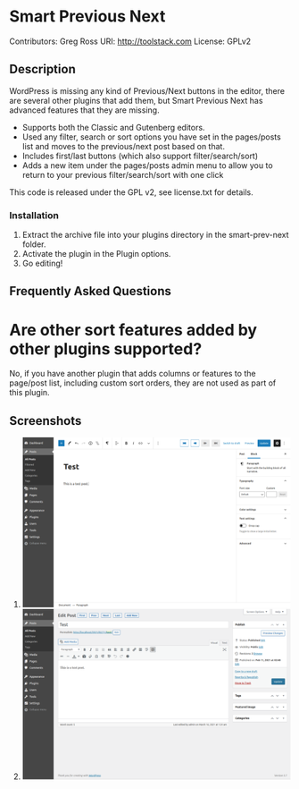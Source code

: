 # Smart Previous Next

Contributors: Greg Ross
URI: http://toolstack.com
License: GPLv2

## Description ##

WordPress is missing any kind of Previous/Next buttons in the editor, there are several other plugins that add them, but Smart Previous Next has advanced features that they are missing.

- Supports both the Classic and Gutenberg editors.
- Used any filter, search or sort options you have set in the pages/posts list and moves to the previous/next post based on that.
- Includes first/last buttons (which also support filter/search/sort)
- Adds a new item under the pages/posts admin menu to allow you to return to your previous filter/search/sort with one click

This code is released under the GPL v2, see license.txt for details.

### Installation ###

1. Extract the archive file into your plugins directory in the smart-prev-next folder.
2. Activate the plugin in the Plugin options.
3. Go editing!

## Frequently Asked Questions ##

# Are other sort features added by other plugins supported? #

No, if you have another plugin that adds columns or features to the page/post list, including custom sort orders, they are not used as part of this plugin.

## Screenshots ##

1. ![Gutenberg Editor](https://github.com/toolstack/smart-prev-next/raw/main/assets/screenshot-1.png)
2. ![Classic Editor](https://github.com/toolstack/smart-prev-next/raw/main/assets/screenshot-2.png)
